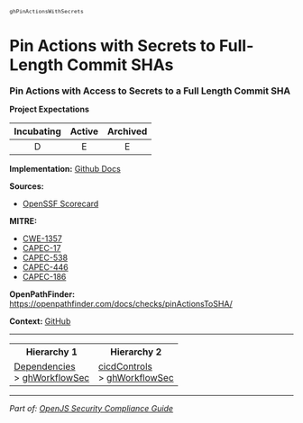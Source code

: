 <span style="font-size:0.8em;"><code>ghPinActionsWithSecrets</code></span>  
# Pin Actions with Secrets to Full-Length Commit SHAs


<span style="font-size:1.15em;"><b>Pin Actions with Access to Secrets to a Full Length Commit SHA</b></span>

**Project Expectations**

<div align="center">

| Incubating | Active | Archived |
|:-----------:|:--------:|:----------:|
| D | E | E |

</div>


**Implementation:** [Github Docs](https://securitylab.github.com/research/github-actions-building-blocks/)



**Sources:**
- [OpenSSF Scorecard](https://github.com/ossf/scorecard/blob/main/docs/checks.md)

**MITRE:**
- [CWE-1357](https://cwe.mitre.org/data/definitions/1357.html)
- [CAPEC-17](https://capec.mitre.org/data/definitions/17.html)
- [CAPEC-538](https://capec.mitre.org/data/definitions/538.html)
- [CAPEC-446](https://capec.mitre.org/data/definitions/446.html)
- [CAPEC-186](https://capec.mitre.org/data/definitions/186.html)

**OpenPathFinder:** https://openpathfinder.com/docs/checks/pinActionsToSHA/

**Context:** [GitHub](../context-GitHub.md)



---

<table>
<tr>
  <th align="center">Hierarchy 1</th>
  <th align="center">Hierarchy 2</th>
</tr>
<tr>
  <td>
    <a href="../Dependencies">Dependencies</a><br> > 
    <a href="../ghWorkflowSec">ghWorkflowSec</a>
  </td>
  <td>
    <a href="../cicdControls">cicdControls</a><br> >
    <a href="../ghWorkflowSec">ghWorkflowSec</a>
  </td>
</tr>
</table>

---

*Part of: [OpenJS Security Compliance Guide](../README.md)* 